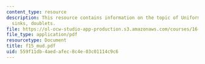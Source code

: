 ```yaml
---
content_type: resource
description: This resource contains information on the topic of Uniform flow, sources,
  sinks, doublets.
file: https://ol-ocw-studio-app-production.s3.amazonaws.com/courses/16-01-unified-engineering-i-ii-iii-iv-fall-2005-spring-2006/559f11db4aedafec8c4e03c01114c9c6_f15_mud.pdf
file_type: application/pdf
resourcetype: Document
title: f15_mud.pdf
uid: 559f11db-4aed-afec-8c4e-03c01114c9c6
---
```

